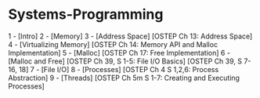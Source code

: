 # Systems-Programming

1 - [Intro]
2 - [Memory]
3 - [Address Space]
  [OSTEP Ch 13: Address Space]
4 - [Virtualizing Memory]
  [OSTEP Ch 14: Memory API and Malloc Implementation]
5 - [Malloc]
  [OSTEP Ch 17: Free Implementation]
6 - [Malloc and Free]
  [OSTEP Ch 39, S 1-5: File I/O Basics]
  [OSTEP Ch 39, S 7-16, 18]
7 - [File I/O]
8 - [Processes]
  [OSTEP Ch 4 S 1,2,6: Process Abstraction]
9 - [Threads]
  [OSTEP Ch 5m S 1-7: Creating and Executing Processes]
